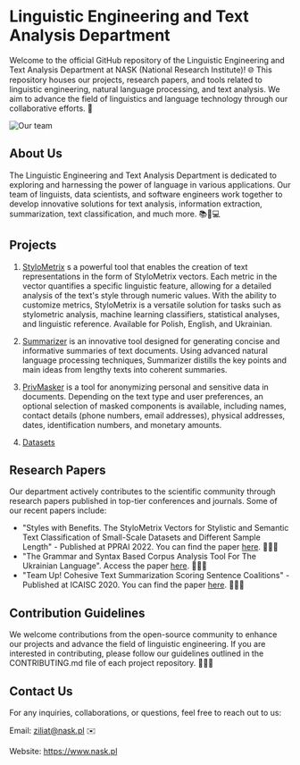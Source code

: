 # Linguistic Engineering and Text Analysis Department

Welcome to the official GitHub repository of the Linguistic Engineering and Text Analysis Department at NASK (National Research Institute)! 🌐 This repository houses our projects, research papers, and tools related to linguistic engineering, natural language processing, and text analysis. We aim to advance the field of linguistics and language technology through our collaborative efforts. 🚀

![Our team](https://media.licdn.com/dms/image/D5622AQEUHLWBkYGhwA/feedshare-shrink_2048_1536/0/1679995725543?e=1688601600&v=beta&t=No44ixhUYJy3hN5vJS6Pa26Kgo9X14BYbNI7N2PEosQ)

## About Us
The Linguistic Engineering and Text Analysis Department is dedicated to exploring and harnessing the power of language in various applications. Our team of linguists, data scientists, and software engineers work together to develop innovative solutions for text analysis, information extraction, summarization, text classification, and much more. 📚🧠💻

## Projects
1. [StyloMetrix](https://github.com/ZILiAT-NASK/StyloMetrix) s a powerful tool that enables the creation of text representations in the form of StyloMetrix vectors. Each metric in the vector quantifies a specific linguistic feature, allowing for a detailed analysis of the text's style through numeric values. With the ability to customize metrics, StyloMetrix is a versatile solution for tasks such as stylometric analysis, machine learning classifiers, statistical analyses, and linguistic reference. Available for Polish, English, and Ukrainian.

2. [Summarizer](https://github.com/ZILiAT-NASK/Summarizer) is an innovative tool designed for generating concise and informative summaries of text documents. Using advanced natural language processing techniques, Summarizer distills the key points and main ideas from lengthy texts into coherent summaries.

3. [PrivMasker](https://github.com/ZILiAT-NASK/PrivMasker) is a tool for anonymizing personal and sensitive data in documents. Depending on the text type and user preferences, an optional selection of masked components is available, including names, contact details (phone numbers, email addresses), physical addresses, dates, identification numbers, and monetary amounts. 

4. [Datasets](https://github.com/ZILiAT-NASK/Datasets)

## Research Papers
Our department actively contributes to the scientific community through research papers published in top-tier conferences and journals. Some of our recent papers include:

- "Styles with Benefits. The StyloMetrix Vectors for Stylistic and Semantic Text Classification of Small-Scale Datasets and Different Sample Length" - Published at PPRAI 2022. You can find the paper [here](). 📝🔬🌐
- "The Grammar and Syntax Based Corpus Analysis Tool For The Ukrainian Language". Access the paper [here](https://arxiv.org/pdf/2305.13530.pdf). 📝🔎🔄
- "Team Up! Cohesive Text Summarization Scoring Sentence Coalitions" - Published at ICAISC 2020. You can find the paper [here](https://www.researchgate.net/profile/Inez-Okulska/publication/344865487_Team_up_Cohesive_Text_Summarization_Scoring_Sentence_Coalitions/links/5f949ba992851c14bce559a6/Team-up-Cohesive-Text-Summarization-Scoring-Sentence-Coalitions.pdf). 📝🔬🌐

## Contribution Guidelines
We welcome contributions from the open-source community to enhance our projects and advance the field of linguistic engineering. If you are interested in contributing, please follow our guidelines outlined in the CONTRIBUTING.md file of each project repository. 🙌🔧📝

## Contact Us
For any inquiries, collaborations, or questions, feel free to reach out to us:

Email: ziliat@nask.pl ✉️

Website: https://www.nask.pl
